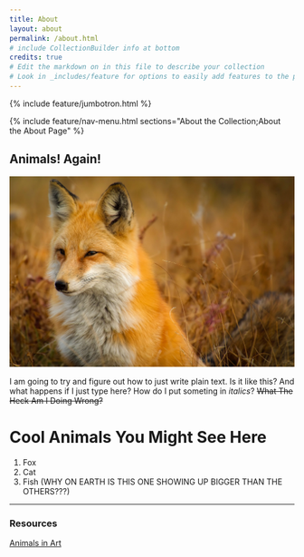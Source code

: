 ```yaml
---
title: About
layout: about
permalink: /about.html
# include CollectionBuilder info at bottom
credits: true
# Edit the markdown on in this file to describe your collection
# Look in _includes/feature for options to easily add features to the page
---
```


{% include feature/jumbotron.html %}

{% include feature/nav-menu.html sections="About the Collection;About the About Page" %}

## Animals! Again!
![Sleepy Fox](https://github.com/jkcronin/animalsagain2/blob/1daf3b0ef39517088607e28ccbed88366bf6df35/objects/sleepyfox.jpg?raw=true)

I am going to try and figure out how to just write plain text. Is it like this?
And what happens if I just type here? 
How do I put someting in *italics*?
~~What The Heck Am I Doing Wrong?~~

# Cool Animals You Might See Here
1. Fox
2. Cat
3. Fish (WHY ON EARTH IS THIS ONE SHOWING UP BIGGER THAN THE OTHERS???)
---
### Resources
[Animals in Art](https://www.tate.org.uk/art/teaching-resource/animals-art)
